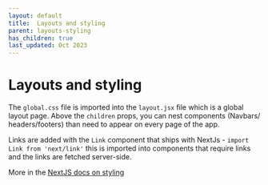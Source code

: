 ```yaml
---
layout: default
title:  Layouts and styling
parent: layouts-styling
has_children: true
last_updated: Oct 2023
---
```


# Layouts and styling

The `global.css` file is imported into the `layout.jsx` file which is a global layout page. Above the `children` props, you can nest components (Navbars/ headers/footers) than need to appear on every page of the app.

Links are added with the `Link` component that ships with NextJs - `import Link from 'next/link'` this is imported into components that require links and the links are fetched server-side.

More in the [NextJS docs on styling](https://nextjs.org/docs/app/building-your-application/styling)